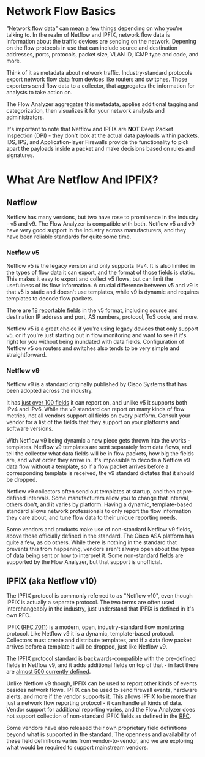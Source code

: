 # **Network Flow Basics**

"Network flow data" can mean a few things depending on who you're talking to. In the realm of Netflow and IPFIX, network flow data
is information about the traffic devices are sending on the network. Depening on the flow protocols in use that can include
source and destination addresses, ports, protocols, packet size, VLAN ID, ICMP type and code, and more.

Think of it as metadata about network traffic. Industry-standard protocols export network flow data from devices like routers 
and switches. Those exporters send flow data to a collector, that aggregates the information for analysts to take action on.

The Flow Analyzer aggregates this metadata, applies additional tagging and categorization, then visualizes it for 
your network analysts and administrators.

It's important to note that Netflow and IPFIX are **NOT** Deep Packet Inspection (DPI) - they don't look at the actual data
payloads within packets. IDS, IPS, and Application-layer Firewalls provide the functionality to pick apart the payloads inside a 
packet and make decisions based on rules and signatures.

# **What Are Netflow And IPFIX?**

## **Netflow**

Netflow has many versions, but two have rose to prominence in the industry - v5 and v9. The Flow Analyzer is compatible with both.
Netflow v5 and v9 have very good support in the industry across manufacturers, and they have been reliable standards for quite some time.

### **Netflow v5**

Netflow v5 is the legacy version and only supports IPv4. It is also limited in the types of flow data it can export, and the format
of those fields is static. This makes it easy to export and collect v5 flows, but can limit the usefulness of its flow information.
A crucial difference between v5 and v9 is that v5 is static and doesn't use templates, while v9 is dynamic and requires templates to
decode flow packets.

There are [18 reportable fields](http://www.cisco.com/c/en/us/td/docs/net_mgmt/netflow_collection_engine/3-6/user/guide/format.html#wp1006186) in the v5 format,
including source and destination IP address and port, AS numbers, protocol, ToS code, and more.

Netflow v5 is a great choice if you're using legacy devices that only support v5, or if you're just starting out in flow monitoring
and want to see if it's right for you without being inundated with data fields. Configuration of Netflow v5 on routers and switches also
tends to be very simple and straightforward.

### **Netflow v9**

Netflow v9 is a standard originally published by Cisco Systems that has been adopted across the industry.

It has [just over 100 fields](http://www.cisco.com/en/US/technologies/tk648/tk362/technologies_white_paper09186a00800a3db9.html) it can report on, and unlike v5 it supports both IPv4 and IPv6. While the v9 standard can report
on many kinds of flow metrics, not all vendors support all fields on every platform. Consult your vendor for a list of the fields 
that they support on your platforms and software versions.

With Netflow v9 being dynamic a new piece gets thrown into the works - templates. Netflow v9 templates are sent separately from
data flows, and tell the collector what data fields will be in flow packets, how big the fields are, and what order they arrive in.
It's impossible to decode a Netflow v9 data flow without a template, so if a flow packet arrives before a corresponding template is 
received, the v9 standard dictates that it should be dropped.

Netflow v9 collectors often send out templates at startup, and then at pre-defined intervals. Some manufacturers allow you to change
that interval, others don't, and it varies by platform. Having a dynamic, template-based standard allows network professionals to only
report the flow information they care about, and tune flow data to their unique reporting needs.

Some vendors and products make use of non-standard Netflow v9 fields, above those officially defined in the standard. The Cisco ASA
platform has quite a few, as do others. While there is nothing in the standard that prevents this from happening, vendors aren't
always open about the types of data being sent or how to interpret it. Some non-standard fields are supported by the Flow Analyzer, 
but that support is unofficial.

## **IPFIX (aka Netflow v10)**

The IPFIX protocol is commonly referred to as "Netflow v10", even though IPFIX is actually a separate protocol. The two terms are 
often used interchangeably in the industry, just understand that IPFIX is defined in it's own RFC.

IPFIX ([RFC 7011](https://tools.ietf.org/html/rfc7011)) is a modern, open, industry-standard flow monitoring protocol. 
Like Netflow v9 it is a dynamic, template-based protocol. Collectors must create and distribute templates, and if a data 
flow packet arrives before a template it will be dropped, just like Netflow v9.

The IPFIX protocol standard is backwards-compatible with the pre-defined fields in Netflow v9, and it adds additional fields on top
of that - in fact there are [almost 500 currently defined](http://www.iana.org/assignments/ipfix/ipfix.xhtml).

Unlike Netflow v9 though, IPFIX can be used to report other kinds of events besides network flows. IPFIX can be used to send
firewall events, hardware alerts, and more if the vendor supports it. This allows IPFIX to be more than just a network flow reporting
protocol - it can handle all kinds of data. Vendor support for additional reporting varies, and the Flow Analyzer does not support
collection of non-standard IPFIX fields as defined in the [RFC](https://tools.ietf.org/html/rfc7011).

Some vendors have also released their own proprietary field definitions beyond what is supported in the standard. The openness and
availability of these field definitions varies from vendor-to-vendor, and we are exploring what would be required to support
mainstream vendors.